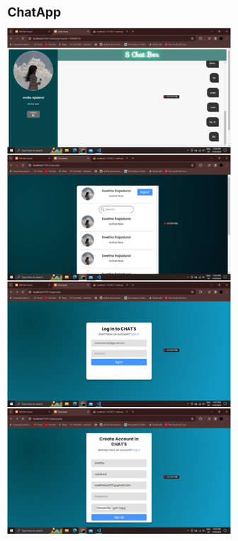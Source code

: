 # ChatApp

<picture>
 <img alt="" src="images/Screenshot (260).png">
  <img alt="" src="images/Screenshot (261).png">
 <img alt="" src="images/Screenshot (262).png">
 <img alt="" src="images/Screenshot (263).png">

</picture>